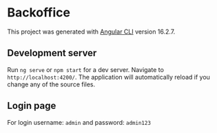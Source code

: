 # Backoffice

This project was generated with [Angular CLI](https://github.com/angular/angular-cli) version 16.2.7.

## Development server

Run `ng serve` or `npm start` for a dev server. Navigate to `http://localhost:4200/`. The application will automatically reload if you change any of the source files.

## Login page

For login username: `admin` and password: `admin123`
